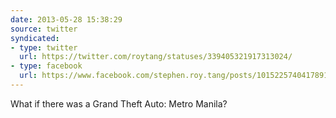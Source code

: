 ```yaml
---
date: 2013-05-28 15:38:29
source: twitter
syndicated:
- type: twitter
  url: https://twitter.com/roytang/statuses/339405321917313024/
- type: facebook
  url: https://www.facebook.com/stephen.roy.tang/posts/10152257404178912
---
```


What if there was a Grand Theft Auto: Metro Manila?